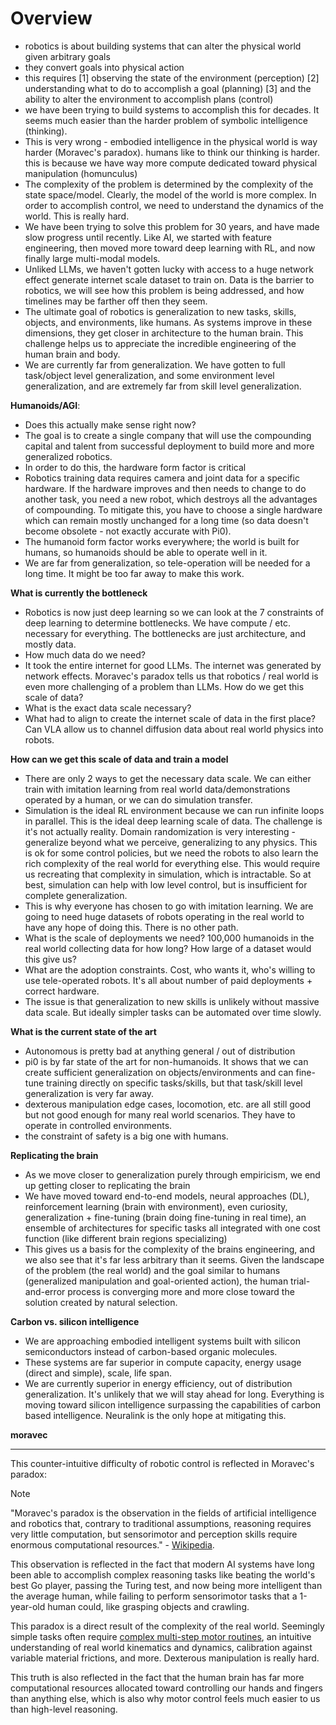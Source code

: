 # Overview

- robotics is about building systems that can alter the physical world given arbitrary goals
- they convert goals into physical action
- this requires [1] observing the state of the environment (perception) [2] understanding what to do to accomplish a goal (planning) [3] and the ability to alter the environment to accomplish plans (control)
- we have been trying to build systems to accomplish this for decades. It seems much easier than the harder problem of symbolic intelligence (thinking).
- This is very wrong - embodied intelligence in the physical world is way harder (Moravec's paradox). humans like to think our thinking is harder. this is because we have way more compute dedicated toward physical manipulation (homunculus)
- The complexity of the problem is determined by the complexity of the state space/model. Clearly, the model of the world is more complex. In order to accomplish control, we need to understand the dynamics of the world. This is really hard.
- We have been trying to solve this problem for 30 years, and have made slow progress until recently. Like AI, we started with feature engineering, then moved more toward deep learning with RL, and now finally large multi-modal models.
- Unliked LLMs, we haven't gotten lucky with access to a huge network effect generate internet scale dataset to train on. Data is the barrier to robotics, we will see how this problem is being addressed, and how timelines may be farther off then they seem.
- The ultimate goal of robotics is generalization to new tasks, skills, objects, and environments, like humans. As systems improve in these dimensions, they get closer in architecture to the human brain. This challenge helps us to appreciate the incredible engineering of the human brain and body.
- We are currently far from generalization. We have gotten to full task/object level generalization, and some environment level generalization, and are extremely far from skill level generalization.

**Humanoids/AGI**:

- Does this actually make sense right now?
- The goal is to create a single company that will use the compounding capital and talent from successful deployment to build more and more generalized robotics.
- In order to do this, the hardware form factor is critical
- Robotics training data requires camera and joint data for a specific hardware. If the hardware improves and then needs to change to do another task, you need a new robot, which destroys all the advantages of compounding. To mitigate this, you have to choose a single hardware which can remain mostly unchanged for a long time (so data doesn't become obsolete - not exactly accurate with Pi0).
- The humanoid form factor works everywhere; the world is built for humans, so humanoids should be able to operate well in it.
- We are far from generalization, so tele-operation will be needed for a long time. It might be too far away to make this work.

**What is currently the bottleneck**

- Robotics is now just deep learning so we can look at the 7 constraints of deep learning to determine bottlenecks. We have compute / etc. necessary for everything. The bottlenecks are just architecture, and mostly data.
- How much data do we need?
- It took the entire internet for good LLMs. The internet was generated by network effects. Moravec's paradox tells us that robotics / real world is even more challenging of a problem than LLMs. How do we get this scale of data?
- What is the exact data scale necessary?
- What had to align to create the internet scale of data in the first place? Can VLA allow us to channel diffusion data about real world physics into robots.

**How can we get this scale of data and train a model**

- There are only 2 ways to get the necessary data scale. We can either train with imitation learning from real world data/demonstrations operated by a human, or we can do simulation transfer.
- Simulation is the ideal RL environment because we can run infinite loops in parallel. This is the ideal deep learning scale of data. The challenge is it's not actually reality. Domain randomization is very interesting - generalize beyond what we perceive, generalizing to any physics. This is ok for some control policies, but we need the robots to also learn the rich complexity of the real world for everything else. This would require us recreating that complexity in simulation, which is intractable. So at best, simulation can help with low level control, but is insufficient for complete generalization.
- This is why everyone has chosen to go with imitation learning. We are going to need huge datasets of robots operating in the real world to have any hope of doing this. There is no other path.
- What is the scale of deployments we need? 100,000 humanoids in the real world collecting data for how long? How large of a dataset would this give us?
- What are the adoption constraints. Cost, who wants it, who's willing to use tele-operated robots. It's all about number of paid deployments + correct hardware.
- The issue is that generalization to new skills is unlikely without massive data scale. But ideally simpler tasks can be automated over time slowly.

**What is the current state of the art**

- Autonomous is pretty bad at anything general / out of distribution
- pi0 is by far state of the art for non-humanoids. It shows that we can create sufficient generalization on objects/environments and can fine-tune training directly on specific tasks/skills, but that task/skill level generalization is very far away.
- dexterous manipulation edge cases, locomotion, etc. are all still good but not good enough for many real world scenarios. They have to operate in controlled environments.
- the constraint of safety is a big one with humans.

**Replicating the brain**

- As we move closer to generalization purely through empiricism, we end up getting closer to replicating the brain
- We have moved toward end-to-end models, neural approaches (DL), reinforcement learning (brain with environment), even curiosity, generalization + fine-tuning (brain doing fine-tuning in real time), an ensemble of architectures for specific tasks all integrated with one cost function (like different brain regions specializing)
- This gives us a basis for the complexity of the brains engineering, and we also see that it's far less arbitrary than it seems. Given the landscape of the problem (the real world) and the goal similar to humans (generalized manipulation and goal-oriented action), the human trial-and-error process is converging more and more close toward the solution created by natural selection.

**Carbon vs. silicon intelligence**

- We are approaching embodied intelligent systems built with silicon semiconductors instead of carbon-based organic molecules.
- These systems are far superior in compute capacity, energy usage (direct and simple), scale, life span.
- We are currently superior in energy efficiency, out of distribution generalization. It's unlikely that we will stay ahead for long. Everything is moving toward silicon intelligence surpassing the capabilities of carbon based intelligence. Neuralink is the only hope at mitigating this.

**moravec**

---

This counter-intuitive difficulty of robotic control is reflected in Moravec's paradox:

> [!NOTE]
>
> "Moravec's paradox is the observation in the fields of artificial intelligence and robotics that, contrary to traditional assumptions, reasoning requires very little computation, but sensorimotor and perception skills require enormous computational resources." \- [Wikipedia](https://en.wikipedia.org/wiki/Moravec%27s_paradox).

This observation is reflected in the fact that modern AI systems have long been able to accomplish complex reasoning tasks like beating the world's best Go player, passing the Turing test, and now being more intelligent than the average human, while failing to perform sensorimotor tasks that a 1-year-old human could, like grasping objects and crawling.

This paradox is a direct result of the complexity of the real world. Seemingly simple tasks often require [complex multi-step motor routines](https://www.youtube.com/watch?v=b1lysnGFpqI), an intuitive understanding of real world kinematics and dynamics, calibration against variable material frictions, and more. Dexterous manipulation is really hard.

This truth is also reflected in the fact that the human brain has far more computational resources allocated toward controlling our hands and fingers than anything else, which is also why motor control feels much easier to us than high-level reasoning.
